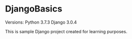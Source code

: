 # DjangoBasics

Versions:
Python 3.7.3
Django 3.0.4

This is sample Django project created for learning purposes. 

